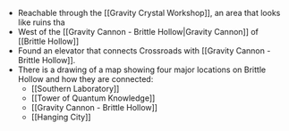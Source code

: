 - Reachable through the [[Gravity Crystal Workshop]], an area that looks like ruins tha
- West of the [[Gravity Cannon - Brittle Hollow|Gravity Cannon]] of [[Brittle Hollow]]
- Found an elevator that connects Crossroads with [[Gravity Cannon - Brittle Hollow]].
- There is a drawing of a map showing four major locations on Brittle Hollow and how they are connected:
	- [[Southern Laboratory]]
	- [[Tower of Quantum Knowledge]]
	- [[Gravity Cannon - Brittle Hollow]]
	- [[Hanging City]]